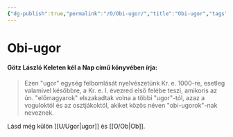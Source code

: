```yaml
---
{"dg-publish":true,"permalink":"/O/Obi-ugor/","title":"Obi-ugor","tags":["dg_uploaded"],"created":"2023-10-20T05:16","updated":"2023-10-25T02:04"}
---
```



# Obi-ugor

#### Götz László Keleten kél a Nap című könyvében írja:

> Ezen "ugor" egység felbomlását nyelvészetünk Kr. e. 1000-re, esetleg valamivel későbbre, a Kr. e. I. évezred első felébe teszi, amikoris az ún. "előmagyarok" elszakadtak volna a többi "ugor"-tól, azaz a voguloktól és az osztjákoktól, akiket közös néven "obi-ugorok"-nak neveznek.  

Lásd még külön [[U/Ugor\|ugor]] és [[O/Ob\|Ob]].  